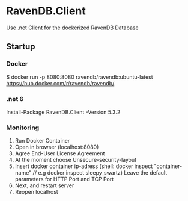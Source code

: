 # RavenDB.Client
Use .net Client for the dockerized RavenDB Database

## Startup
### Docker
$ docker run -p 8080:8080 ravendb/ravendb:ubuntu-latest
https://hub.docker.com/r/ravendb/ravendb/

### .net 6
Install-Package RavenDB.Client -Version 5.3.2

### Monitoring
1. Run Docker Container
2. Open in browser (localhost:8080)
3. Agree End-User License Agreement
4. At the moment choose Unsecure-security-layout
5.  Insert docker container ip-adress (shell: docker inspect "container-name" // e.g docker inspect sleepy_swartz)
    Leave the default parameters for HTTP Port and TCP Port
6. Next, and restart server
7. Reopen localhost
